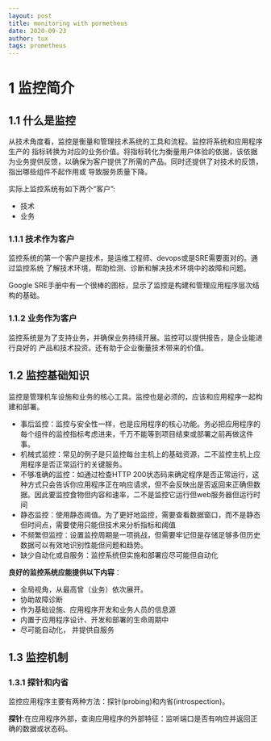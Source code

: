 ```yaml
---
layout: post
title: monitoring with pormetheus
date: 2020-09-23
author: tux
tags: prometheus
---
```

# 1 监控简介

## 1.1 什么是监控

从技术角度看，监控是衡量和管理技术系统的工具和流程。监控将系统和应用程序生产的
指标转换为对应的业务价值。将指标转化为衡量用户体验的依据，该依据为业务提供反馈，以确保为客户提供了所需的产品。同时还提供了对技术的反馈，指出哪些组件不起作用或
导致服务质量下降。

实际上监控系统有如下两个“客户”:

- 技术
- 业务

### 1.1.1 技术作为客户

监控系统的第一个客户是技术，是运维工程师、devops或是SRE需要面对的。通过监控系统
了解技术环境，帮助检测、诊断和解决技术环境中的故障和问题。

Google SRE手册中有一个很棒的图标，显示了监控是构建和管理应用程序层次结构的基础。

### 1.1.2 业务作为客户

监控系统是为了支持业务，并确保业务持续开展。监控可以提供报告，是企业能进行良好的
产品和技术投资。还有助于企业衡量技术带来的价值。

## 1.2 监控基础知识

监控是管理机车设施和业务的核心工具。监控也是必须的，应该和应用程序一起构建和部署。

- 事后监控：监控与安全性一样，也是应用程序的核心功能。务必把应用程序的每个组件的监控指标考虑进来，千万不能等到项目结束或部署之前再做这件事。
- 机械式监控：常见的例子是只监控每台主机上的基础资源，二不监控主机上应用程序是否正常运行的关键服务。
- 不够准确的监控：如通过检查HTTP 200状态码来确定程序是否正常运行，这种方式只会告诉你应用程序正在响应请求，但不会反映出是否返回来正确但数据。因此要监控食物但内容和速率，二不是监控它运行但web服务器但运行时间
- 静态监控：使用静态阈值。为了更好地监控，需要查看数据窗口，而不是静态但时间点，需要使用只能但技术来分析指标和阈值
- 不频繁但监控：设置监控周期是一项挑战，但需要牢记但是存储足够多但历史数据可以有效地识别性能但问题和趋势。
- 缺少自动化或自服务：监控系统但实施和部署应尽可能但自动化

**良好的监控系统应能提供以下内容**：

- 全局视角，从最高曾（业务）依次展开。
- 协助故障诊断
- 作为基础设施、应用程序开发和业务人员的信息源
- 内置于应用程序设计、开发和部署的生命周期中
- 尽可能自动化， 并提供自服务

## 1.3 监控机制

### 1.3.1 探针和内省

监控应用程序主要有两种方法：探针(probing)和内省(introspection)。

**探针**:在应用程序外部，查询应用程序的外部特征：监听端口是否有响应并返回正确的数据或状态码。
